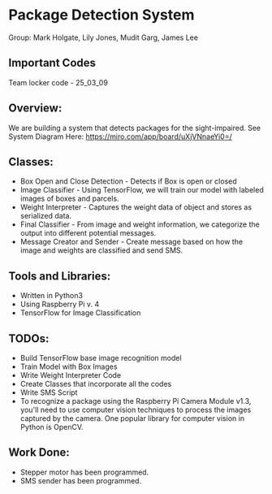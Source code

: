 # Package Detection System
Group: Mark Holgate, Lily Jones, Mudit Garg, James Lee

## Important Codes
Team locker code - 25_03_09

## Overview: 
We are building a system that detects packages for the sight-impaired. 
See System Diagram Here: https://miro.com/app/board/uXjVNnaeYi0=/

## Classes:
- Box Open and Close Detection - Detects if Box is open or closed
- Image Classifier - Using TensorFlow, we will train our model with labeled images of boxes and parcels.
- Weight Interpreter - Captures the weight data of object and stores as serialized data. 
- Final Classifier - From image and weight information, we categorize the output into different potential messages.
- Message Creator and Sender - Create message based on how the image and weights are classified and send SMS. 

## Tools and Libraries:
- Written in Python3
- Using Raspberry Pi v. 4
- TensorFlow for Image Classification


## TODOs:
- Build TensorFlow base image recognition model
- Train Model with Box Images
- Write Weight Interpreter Code
- Create Classes that incorporate all the codes
- Write SMS Script
- To recognize a package using the Raspberry Pi Camera Module v1.3, you'll need to use computer vision techniques to process the images captured by the camera. One popular library for computer vision in Python is OpenCV. 
## Work Done: 
- Stepper motor has been programmed.
- SMS sender has been programmed.
 

